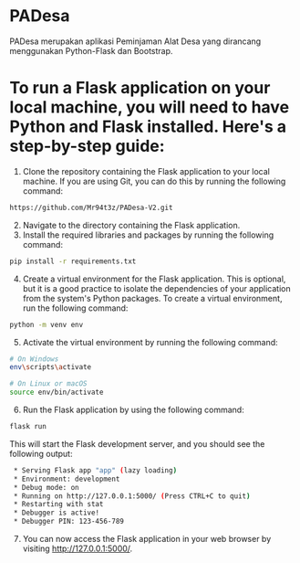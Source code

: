# PADesa
PADesa merupakan aplikasi Peminjaman Alat Desa yang dirancang menggunakan Python-Flask dan Bootstrap.

# To run a Flask application on your local machine, you will need to have Python and Flask installed. Here's a step-by-step guide:

1. Clone the repository containing the Flask application to your local machine. If you are using Git, you can do this by running the following command:

```bash
https://github.com/Mr94t3z/PADesa-V2.git
```

2. Navigate to the directory containing the Flask application.
3. Install the required libraries and packages by running the following command:

```bash
pip install -r requirements.txt
```

4. Create a virtual environment for the Flask application. This is optional, but it is a good practice to isolate the dependencies of your application from the system's Python packages. To create a virtual environment, run the following command:

```bash
python -m venv env
```

5. Activate the virtual environment by running the following command:

```bash
# On Windows
env\scripts\activate

# On Linux or macOS
source env/bin/activate
```

6. Run the Flask application by using the following command:

```bash
flask run
```

This will start the Flask development server, and you should see the following output:

```bash
 * Serving Flask app "app" (lazy loading)
 * Environment: development
 * Debug mode: on
 * Running on http://127.0.0.1:5000/ (Press CTRL+C to quit)
 * Restarting with stat
 * Debugger is active!
 * Debugger PIN: 123-456-789
```

7. You can now access the Flask application in your web browser by visiting http://127.0.0.1:5000/. 
